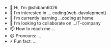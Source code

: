 - 👋 Hi, I’m @shibam6026
- 👀 I’m interested in ... coding(web-davolapment)
- 🌱 I’m currently learning ...coding at home
- 💞️ I’m looking to collaborate on ...IT-company
- 📫 How to reach me ...
- 😄 Pronouns: ...
- ⚡ Fun fact: ...

<!---
shibam6026/shibam6026 is a ✨ special ✨ repository because its `README.md` (this file) appears on your GitHub profile.
You can click the Preview link to take a look at your changes.
--->
